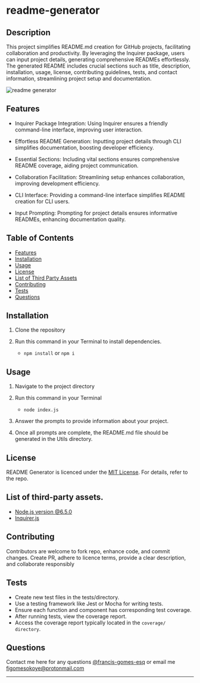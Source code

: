 # readme-generator

## Description

This project simplifies README.md creation for GitHub projects, facilitating collaboration and productivity. By leveraging the Inquirer package, users can input project details, generating comprehensive READMEs effortlessly. The generated README includes crucial sections such as title, description, installation, usage, license, contributing guidelines, tests, and contact information, streamlining project setup and documentation.

![readme generator](./assets/images/readme-gen.gif)

## Features

-   Inquirer Package Integration: Using Inquirer ensures a friendly command-line interface, improving user interaction.

-   Effortless README Generation: Inputting project details through CLI simplifies documentation, boosting developer efficiency.

-   Essential Sections: Including vital sections ensures comprehensive README coverage, aiding project communication.

-   Collaboration Facilitation: Streamlining setup enhances collaboration, improving development efficiency.

-   CLI Interface: Providing a command-line interface simplifies README creation for CLI users.

-   Input Prompting: Prompting for project details ensures informative READMEs, enhancing documentation quality.

## Table of Contents

-   [Features](#features)
-   [Installation](#installation)
-   [Usage](#usage)
-   [License](#license)
-   [List of Third Party Assets](#list-of-third-party-assets)
-   [Contributing](#contributing)
-   [Tests](#tests)
-   [Questions](#questions)

## Installation

1. Clone the repository

2. Run this command in your Terminal to install dependencies.

    - `npm install` or `npm i`

## Usage

1. Navigate to the project directory

2. Run this command in your Terminal

    - `node index.js`

3. Answer the prompts to provide information about your project.

4. Once all prompts are complete, the README.md file should be generated in the Utils directory.

## License

README Generator is licenced under the [MIT License](https://github.com/francis-gomes-esq/readme-generator/tree/main?tab=MIT-1-ov-file). For details, refer to the repo.

## List of third-party assets.

-   [Node.js version @6.5.0](https://nodejs.org/docs/latest/api/fs.html)
-   [Inquirer.js](https://www.npmjs.com/package/inquirer)

## Contributing

Contributors are welcome to fork repo, enhance code, and commit changes. Create PR, adhere to licence terms, provide a clear description, and collaborate responsibly

## Tests

-   Create new test files in the tests/directory.
-   Use a testing framework like Jest or Mocha for writing tests.
-   Ensure each function and component has corresponding test coverage.
-   After running tests, view the coverage report.
-   Access the coverage report typically located in the `coverage/ directory`.

## Questions

Contact me here for any questions [@francis-gomes-esq](https://github.com/francis-gomes-esq) or email me figomesokoye@protonmail.com

---
